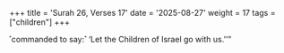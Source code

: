+++
title = 'Surah 26, Verses 17'
date = '2025-08-27'
weight = 17
tags = ["children"]
+++

˹commanded to say:˺ ‘Let the Children of Israel go with us.’’”